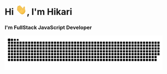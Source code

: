 <div align="left">
<h1 align="left">Hi <img width="35" src="https://github.com/1999AZZAR/1999AZZAR/blob/main/resources/img/waving.gif">, I'm <span color="blue">Hikari</span></h1>
<h3 align="left">I'm FullStack JavaScript Developer</h3>
</div>

<div align="left">
  <img  src="https://github.com/1999AZZAR/1999AZZAR/blob/main/resources/img/grid-snake.svg"
       alt="snake" /></a>
</div>
<!---
___
## &nbsp;&nbsp;&nbsp;&nbsp;&nbsp;&nbsp; My skills
- _HTML, CSS, Tailwind, Figma_
- _JavaScript, TypeScript, PHP, SQL_
- _Node.js, React, Express, Elysia.js_
- _Bun, Git, Linux, npm_
___
--->

<!---
webHikari/webHikari is a ✨ special ✨ repository because its `README.md` (this file) appears on your GitHub profile.
You can click the Preview link to take a look at your changes.
--->
